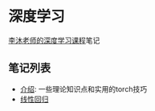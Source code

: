 # 深度学习

[李沐老师的深度学习课程](https://space.bilibili.com/1567748478/channel/seriesdetail?sid=358497)笔记

## 笔记列表

- [介绍](./introduction.ipynb): 一些理论知识点和实用的torch技巧
- [线性回归](./linear_regression.ipynb)
